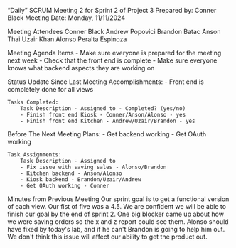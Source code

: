 “Daily” SCRUM Meeting 2 for Sprint 2 of Project 3
Prepared by: Conner Black
Meeting Date: Monday, 11/11/2024

Meeting Attendees
    Conner Black
    Andrew Popovici
    Brandon Batac
    Anson Thai
    Uzair Khan
    Alonso Peralta Espinoza
    
Meeting Agenda Items
    - Make sure everyone is prepared for the meeting next week
    - Check that the front end is complete
    - Make sure everyone knows what backend aspects they are working on


Status Update Since Last Meeting
    Accomplishments:
        - Front end is completely done for all views


    Tasks Completed:
        Task Description - Assigned to - Completed? (yes/no)
        - Finish front end Kiosk - Conner/Anson/Alonso - yes
        - Finish front end Kitchen - Andrew/Uzair/Brandon - yes

Before The Next Meeting
    Plans:
        - Get backend working
        - Get OAuth working


    Task Assignments:
        Task Description - Assigned to
        - Fix issue with saving sales - Alonso/Brandon
        - Kitchen backend - Anson/Alonso
        - Kiosk backend - Brandon/Uzair/Andrew
        - Get OAuth working - Conner

Minutes from Previous Meeting
    Our sprint goal is to get a functional version of each view. Our fist of five was a 4.5. We are confident we will be able to finish our goal by the end of sprint 2. One big blocker came up about how we were saving orders so the x and z report could see them. Alonso should have fixed by today's lab, and if he can't Brandon is going to help him out. We don't think this issue will affect our ability to get the product out.